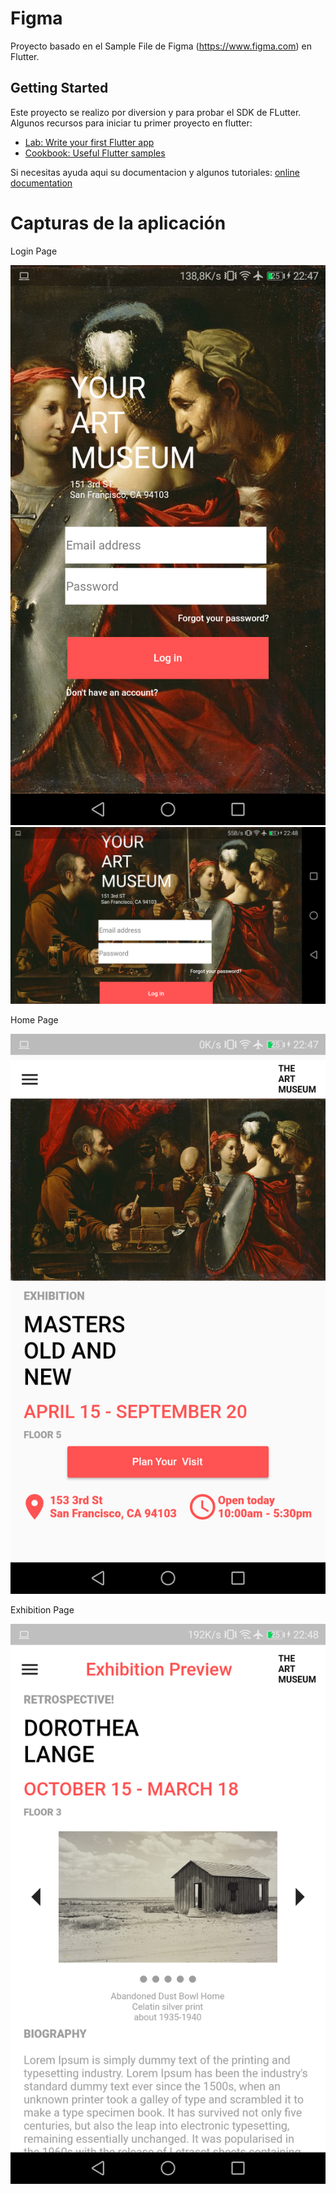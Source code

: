 # Figma 

Proyecto basado en el Sample File de Figma (https://www.figma.com) en Flutter.

## Getting Started

Este proyecto se realizo por diversion y para probar el SDK de FLutter. 
Algunos recursos para iniciar tu primer proyecto en flutter: 

- [Lab: Write your first Flutter app](https://flutter.io/docs/get-started/codelab)
- [Cookbook: Useful Flutter samples](https://flutter.io/docs/cookbook)

Si necesitas ayuda aqui su documentacion y algunos tutoriales:
[online documentation](https://flutter.io/docs)

# Capturas de la aplicación
Login Page

![alt text](screenshots/Screenshot_20190301-224748.png )
![alt text](screenshots/Screenshot_20190301-224815.png )

Home Page

![alt text](screenshots/Screenshot_20190301-224752.png "Description goes here")

Exhibition Page

![alt text](screenshots/Screenshot_20190301-224800.png)
